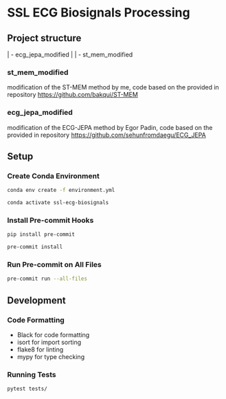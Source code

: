 # SSL ECG Biosignals Processing

## Project structure

| - ecg_jepa_modified
|
| - st_mem_modified

### st_mem_modified

modification of the ST-MEM method by me, code based on the provided in repository https://github.com/bakqui/ST-MEM


### ecg_jepa_modified

modification of the ECG-JEPA method by Egor Padin, code based on the provided in repository https://github.com/sehunfromdaegu/ECG_JEPA


## Setup

### Create Conda Environment
```bash
conda env create -f environment.yml

conda activate ssl-ecg-biosignals
```

### Install Pre-commit Hooks
```bash
pip install pre-commit

pre-commit install
```

### Run Pre-commit on All Files
```bash
pre-commit run --all-files
```

## Development

### Code Formatting
- Black for code formatting
- isort for import sorting
- flake8 for linting
- mypy for type checking

### Running Tests
```bash
pytest tests/
```

